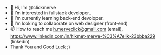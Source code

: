 - 👋 Hi, I’m @clickmerve
- 👀 I’m interested in fullstack devoloper..
- 🌱 I’m currently learning back-end devoloper.
- 💞️ I’m looking to collaborate on web designer (front-end)
- 📫 How to reach me h.merveclick@gmail.com (email), https://www.linkedin.com/in/hikmet-merve-%C3%A7elik-23bbba229 (linkedin)
- Thank You and Good Luck ;)

<!---
clickmerve/clickmerve is a ✨ special ✨ repository because its `README.md` (this file) appears on your GitHub profile.
You can click the Preview link to take a look at your changes.
--->
